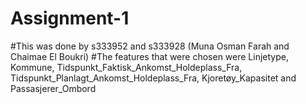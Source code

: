 # Assignment-1

#This was done by s333952 and s333928 (Muna Osman Farah and Chaimae El Boukri)
#The features that were chosen were Linjetype, Kommune, Tidspunkt_Faktisk_Ankomst_Holdeplass_Fra, Tidspunkt_Planlagt_Ankomst_Holdeplass_Fra, Kjoretøy_Kapasitet and Passasjerer_Ombord
